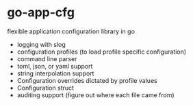 # go-app-cfg
flexible application configuration library in go

- logging with slog
- configuration profiles (to load profile specific configuration)
- command line parser
- toml, json, or yaml support
- string interpolation support
- Configuration overrides dictated by profile values 
- Configuration struct
- auditing support (figure out where each file came from)

